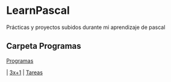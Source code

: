 # LearnPascal
Prácticas y proyectos subidos durante mi aprendizaje de pascal


## Carpeta Programas

[Programas](Programas)

  | [3x+1](Programas/3x+1.pas)
  | [Tareas](Programas/tareas.pas)
